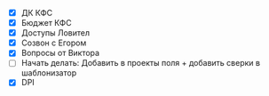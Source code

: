- [x] ДК КФС
- [x] Бюджет КФС
- [x] Доступы Ловител
- [x] Созвон с Егором
- [x] Вопросы от Виктора 
- [ ] Начать делать: Добавить в проекты поля + добавить сверки в шаблонизатор 
- [x] DPI